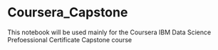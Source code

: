 # Coursera_Capstone
This notebook will be used mainly for the Coursera IBM Data Science Prefoessional Certificate Capstone course

